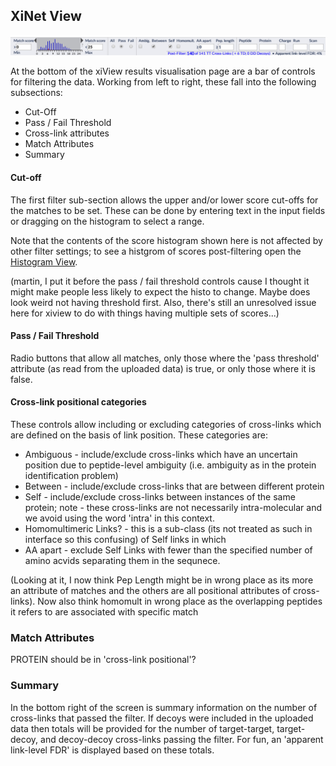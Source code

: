 ## XiNet View ##

![Filter Bar](../../img/filterBar.png)

At the bottom of the xiView results visualisation page are a bar of controls for filtering the data. Working from left to right, these fall into the following subsections:

- Cut-Off
- Pass / Fail Threshold
- Cross-link attributes
- Match Attributes
- Summary

#### Cut-off ####

The first filter sub-section allows the upper and/or lower score cut-offs for the matches to be set. These can be done by entering text in the input fields or dragging on the histogram to select a range.

Note that the contents of the score histogram shown here is not affected by other filter settings; to see a histgrom of scores post-filtering open the [Histogram View](./views/histogram.html "Histogram View").

(martin, I put it before the pass / fail threshold controls cause I thought it might make people less likely to expect the histo to change. Maybe does look weird not having threshold first. Also, there's still an unresolved issue here for xiview to do with things having multiple sets of scores...)

#### Pass / Fail Threshold ####

Radio buttons that allow all matches, only those where the 'pass threshold' attribute (as read from the uploaded data) is true, or only those where it is false.

#### Cross-link positional categories ####

These controls allow including or excluding categories of cross-links which are defined on the basis of link position. These categories are:
- Ambiguous - include/exclude cross-links which have an uncertain position due to peptide-level ambiguity (i.e. ambiguity as in the protein identification problem)
- Between - include/exclude cross-links that are between different protein
- Self - include/exclude cross-links between instances of the same protein; note - these cross-links are not necessarily intra-molecular and we avoid using the word 'intra' in this context.
- Homomultimeric Links? - this is a sub-class (its not treated as such in interface so this confusing) of Self links in which
- AA apart - exclude Self Links with fewer than the specified number of amino acvids separating them in the sequnece.

(Looking at it, I now think Pep Length might be in wrong place as its more an attribute of matches and the others are all positional attributes of cross-links).
Now also think homomult in wrong place as the overlapping peptides it refers to are associated with specific match

### Match Attributes ###

PROTEIN should be in 'cross-link positional'?

### Summary ###

In the bottom right of the screen is summary information on the number of cross-links that passed the filter. If decoys were included in the uploaded data then totals will be provided for the number of target-target, target-decoy, and decoy-decoy cross-links passing the filter. For fun, an 'apparent link-level FDR' is displayed based on these totals.  
